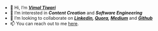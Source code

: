 - 👋 Hi, I’m [***Vimal Tiwari***](@vimaltiwari2612)
- 👀 I’m interested in ***Content Creation*** and ***Software Engineering***
- 💞️ I’m looking to collaborate on ***[Linkedin](https://www.linkedin.com/in/vimaltiwari2612/), [Quora](https://www.quora.com/profile/Vimal-Tiwari-4), [Medium](https://medium.com/@vimaltiwari2612)*** and ***[Github](https://github.com/vimaltiwari2612)***
- 📫 You can reach out to me [here](vimaltiwari2612.github.io). 
